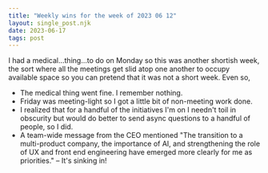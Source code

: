 ```yaml
---
title: "Weekly wins for the week of 2023 06 12"
layout: single_post.njk
date: 2023-06-17
tags: post
---
```


I had a medical…thing…to do on Monday so this was another shortish week, the sort where all the meetings get slid atop one another to occupy available space so you can pretend that it was not a short week. Even so,
- The medical thing went fine. I remember nothing.
- Friday was meeting-light so I got a little bit of non-meeting work done.
- I realized that for a handful of the initiatives I'm on I needn't toil in obscurity but would do better to send async questions to a handful of people, so I did.
- A team-wide message from the CEO mentioned "The transition to a multi-product company, the importance of AI, and strengthening the role of UX and front end engineering have emerged more clearly for me as priorities." – It's sinking in!
